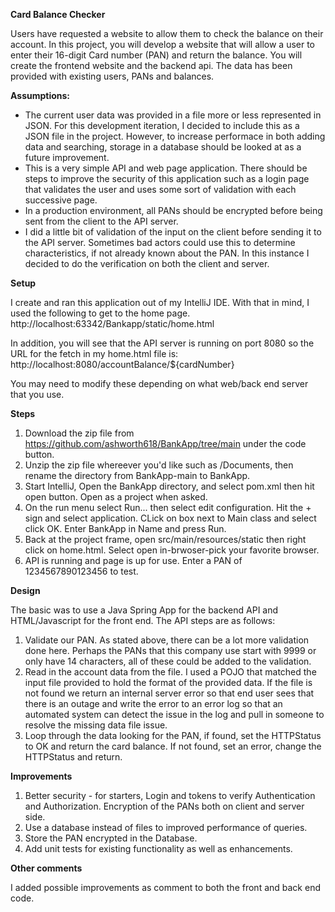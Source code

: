 **Card Balance Checker**

Users have requested a website to allow them to check the balance on their account. In this project, you will develop a website that will allow a user to enter their 16-digit Card number (PAN) and return the balance. You will create
the frontend website and the backend api. The data has been provided with existing users, PANs and balances.

**Assumptions:**
* The current user data was provided in a file more or less represented in JSON.  For this development iteration, I decided to include this as a JSON file in the project.  However, to increase performace in both adding data and searching, storage in a database should be looked at as a future improvement.
* This is a very simple API and web page application.  There should be steps to improve the security of this application such as a login page that validates the user and uses some sort of validation with each successive page.
* In a production environment, all PANs should be encrypted before being sent from the client to the API server.
* I did a little bit of validation of the input on the client before sending it to the API server.  Sometimes bad actors could use this to determine characteristics, if not already known about the PAN.  In this instance I decided to do the verification on both the client and server.

**Setup**

I create and ran this application out of my IntelliJ IDE.  With that in mind, I used the following to get to the home page.
http://localhost:63342/Bankapp/static/home.html

In addition, you will see that the API server is running on port 8080 so the URL for the fetch in my home.html file is:
http://localhost:8080/accountBalance/${cardNumber}

You may need to modify these depending on what web/back end server that you use.

**Steps**
1. Download the zip file from https://github.com/ashworth618/BankApp/tree/main under the code button.
2. Unzip the zip file whereever you'd like such as /Documents, then rename the directory from BankApp-main to BankApp.
3. Start IntelliJ, Open the BankApp directory, and select pom.xml then hit open button. Open as a project when asked.
4. On the run menu select Run... then select edit configuration. Hit the + sign and select application.  CLick on box next to Main class and select click OK.  Enter BankApp in Name and press Run.
5. Back at the project frame, open src/main/resources/static then right click on home.html.  Select open in-brwoser-pick your favorite browser.
6. API is running and page is up for use.  Enter a PAN of 1234567890123456 to test.

**Design**

The basic was to use a Java Spring App for the backend API and HTML/Javascript for the front end.  The API steps are as follows:
1. Validate our PAN.  As stated above, there can be a lot more validation done here.  Perhaps the PANs that this company use start with 9999 or only have 14 characters, all of these could be added to the validation.
2. Read in the account data from the file.  I used a POJO that matched the input file provided to hold the format of the provided data.  If the file is not found we return an internal server error so that end user sees that there is an outage and write the error to an error log so that an automated system can detect the issue in the log and pull in someone to resolve the missing data file issue.
3. Loop through the data looking for the PAN, if found, set the HTTPStatus to OK and return the card balance.  If not found, set an error, change the HTTPStatus and return.

**Improvements**
1. Better security - for starters, Login and tokens to verify Authentication and Authorization.  Encryption of the PANs both on client and server side.
2. Use a database instead of files to improved performance of queries.
3. Store the PAN encrypted in the Database.
4. Add unit tests for existing functionality as well as enhancements.

**Other comments**

I added possible improvements as comment to both the front and back end code.  
